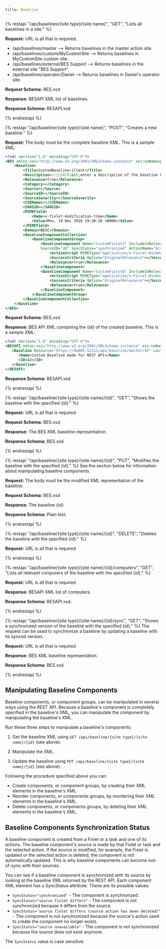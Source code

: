 ```yaml
---
title: Baseline
---
```



{% restapi "/api/baselines/{site type}/{site name}", "GET", "Lists all baselines in a site." %}

**Request:** URL is all that is required.

 - /api/baselines/master --> Returns baselines in the master action site.
 - /api/baselines/custom/MyCustomSite --> Returns baselines in MyCustomSite custom site.
 - /api/baselines/external/BES Support --> Returns baselines in the external site "BES Support".
 - /api/baselines/operator/Daniel --> Returns baselines in Daniel's operator site.

**Request Schema:** BES.xsd

**Response:** BESAPI XML list of baselines. 

**Response Schema:** BESAPI.xsd

{% endrestapi %}

{% restapi "/api/baseline/{site type}/{site name}", "POST", "Creates a new baseline." %}

**Request:** The body must be the complete baseline XML. This is a sample XML:

```xml
<?xml version="1.0" encoding="UTF-8"?>
<BES xmlns:xsi="http://www.w3.org/2001/XMLSchema-instance" xsi:noNamespaceSchemaLocation="BES.xsd">
	<Baseline>
		<Title>CustomBaseline-iltest</Title>
		<Description><![CDATA[&lt;enter a description of the baseline here&gt; ]]></Description>
		<Relevance>true</Relevance>
		<Category></Category>
		<Source></Source>
		<SourceID></SourceID>
		<SourceSeverity></SourceSeverity>
		<CVENames></CVENames>
		<SANSID></SANSID>
		<MIMEField>
			<Name>x-fixlet-modification-time</Name>
			<Value>Mon, 19 Dec 2016 19:38:28 +0000</Value>
		</MIMEField>
		<Domain>BESC</Domain>
		<BaselineComponentCollection>
			<BaselineComponentGroup>
				<BaselineComponent Name="CustomFixlet1" IncludeInRelevance="true" SourceSiteURL="http://SAMLRootServ-92.saml.ilwolf.sfolab.ibm.com:52311/cgi-bin/bfgather.exe/actionsite" 
				SourceID="40" SyncStatus="synchronized" ActionName="Action1">
					<ActionScript MIMEType="application/x-Fixlet-Windows-Shell">// Enter your action script here // fixlet 1</ActionScript>
					<SuccessCriteria Option="OriginalRelevance"></SuccessCriteria>
					<Relevance>true</Relevance>
				</BaselineComponent>
				<BaselineComponent Name="CustomFixlet0" IncludeInRelevance="true" SourceSiteURL="http://SAMLRootServ-92.saml.ilwolf.sfolab.ibm.com:52311/cgi-bin/bfgather.exe/actionsite" SourceID="39" SyncStatus="source fixlet differs" ActionName="Action1">
					<ActionScript MIMEType="application/x-Fixlet-Windows-Shell">// Enter your action script here // fixlet 0// edit</ActionScript>
					<SuccessCriteria Option="OriginalRelevance"></SuccessCriteria>
					<Relevance>true</Relevance>
				</BaselineComponent>
			</BaselineComponentGroup>
		</BaselineComponentCollection>
	</Baseline>
</BES>
```

**Request Schema:** BES.xsd

**Response:** BES API XML containing the {id} of the created baseline. This is a sample XML:

```xml
<?xml version="1.0" encoding="UTF-8"?>
<BESAPI xmlns:xsi="http://www.w3.org/2001/XMLSchema-instance" xsi:noNamespaceSchemaLocation="BESAPI.xsd">
   <Baseline Resource="https://dw001:52311/api/baseline/master/42" LastModified="Fri, 16 Dec 2016 01:12:59 +0000">
      <Name>Custom Baseline made for REST API</Name>
      <ID>42</ID>
   </Baseline>
</BESAPI>
```

**Response Schema:** BESAPI.xsd

{% endrestapi %}

{% restapi "/api/baseline/{site type}/{site name}/{id}", "GET", "Shows the baseline with the specified {id}." %}

**Request:** URL is all that is required

**Request Schema:** BES.xsd

**Response:** The BES XML baseline representation.

**Response Schema:** BES.xsd.

{% endrestapi %}

{% restapi "/api/baseline/{site type}/{site name}/{id}", "PUT", "Modifies the baseline with the specified {id}." %}
See the section below for information about manipulating baseline components.

**Request:** The body must be the modified XML representation of the baseline.

**Request Schema:** BES.xsd

**Response:** The baseline {id}.

**Response Schema:** Plain text.

{% endrestapi %}

{% restapi "/api/baseline/{site type}/{site name}/{id}", "DELETE", "Deletes the baseline with the specified {id}." %}

**Request:** URL is all that is required

{% endrestapi %}

{% restapi "/api/baseline/{site type}/{site name}/{id}/computers", "GET", "Lists all relevant computers of the baseline with  the specified {id}." %}

**Request:** URL is all that is required

**Response:** BESAPI XML list of computers.

**Response Schema:** BESAPI.xsd.

{% endrestapi %}

{% restapi "/api/baseline/{site type}/{site name}/{id}/sync", "GET", "Shows a synchronized version of the baseline with the specified {id}." %}
The request can be used to synchronize a baseline by updating a baseline with its synced version.

**Request:** URL is all that is required

**Response:** BES XML baseline representation. 

**Response Schema:** BES.xsd.

{% endrestapi %}

## Manipulating Baseline Components
Baseline components, or component groups, can be manipulated in several ways using the REST API. Because a baseline's component is completely specified in the baseline's XML, you can manipulate the component by manipulating the baseline's XML. 

Run these three steps to manipulate a baseline's components:

1. Get the baseline XML using `GET /api/baseline/{site type}/{site name}/{id}` (see above).

2. Manipulate the XML.

3. Update the baseline using `PUT /api/baseline/{site type}/{site name}/{id}` (see above). 

Following the procedure specified above you can:
- Create components, or component groups, by creating their XML elements in the baseline's XML. 
- Reorder components, or components groups, by reordering their XML elements in the baseline's XML.
- Delete components, or components groups, by deleting their XML elements in the baseline's XML.

## Baseline Components Synchronization Status
A baseline component is created from a Fixlet or a task and one of its actions. The baseline component's source is made by that Fixlet or task and the selected action. If the source is modified, for example, the Fixlet is updated or the selected action is deleted, the component is not automatically updated. This is why baseline components can become out-of-sync with their sources.

You can see if a baseline component is synchronized with its source by looking at the baseline XML returned by the REST API. Each component XML element has a SyncStatus attribute. These are its possible values:
- `SyncStatus="synchronized"` - The component is synchronized.
- `SyncStatus="source fixlet differs"` - The component is not synchronized because it differs from the source.
- `SyncStatus="source fixlet differs (source action has been deleted)"` - The component is not synchronized because the source's action used to create the component no longer exists.
- `SyncStatus="source unavailable"` - The component is not synchronized because the source does not exist anymore.

The `SyncStatus` value is case sensitive.
